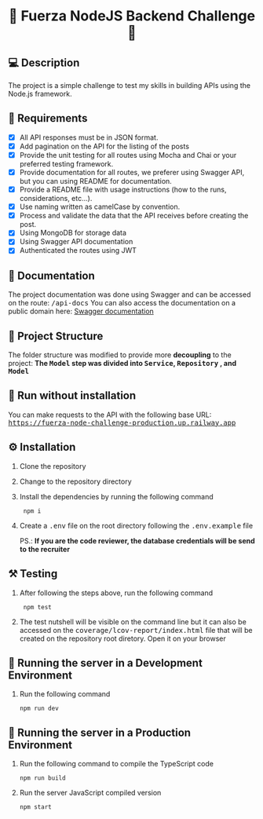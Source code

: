 <h1 align='center'>🔗 Fuerza NodeJS Backend Challenge 🔗</h1> 

## 💻 Description

The project is a simple challenge to test my skills in building APIs using the Node.js framework.

## 📃 Requirements

- [X] All API responses must be in JSON format.
- [X] Add pagination on the API for the listing of the posts
- [X] Provide the unit testing for all routes using Mocha and Chai or your preferred testing framework.
- [X] Provide documentation for all routes, we preferer using Swagger API, but you can using README for documentation.
- [X] Provide a README file with usage instructions (how to the runs, considerations, etc...).
- [X] Use naming written as camelCase by convention.
- [X] Process and validate the data that the API receives before creating the post.
- [X] Using MongoDB for storage data
- [X] Using Swagger API documentation
- [X] Authenticated the routes using JWT

## 📜 Documentation

The project documentation was done using Swagger and can be accessed on the route: <kbd>/api-docs</kbd>
You can also access the documentation on a public domain here: [Swagger documentation](https://fuerza-node-challenge-production.up.railway.app/api-docs/)

## 🧩 Project Structure

The folder structure was modified to provide more **decoupling** to the project:
**The <kbd>Model</kbd> step was divided into <kbd>Service</kbd>, <kbd>Repository</kbd> , and <kbd>Model</kbd>**


## 🎯 Run without installation

You can make requests to the API with the following base URL: <kbd>https://fuerza-node-challenge-production.up.railway.app</kbd>

## ⚙️ Installation
1. Clone the repository
1. Change to the repository directory
1. Install the dependencies by running the following command
   ```shell
    npm i
    ```
1. Create a <kbd>.env</kbd> file on the root directory following the <kbd>.env.example</kbd> file

	PS.: **If you are the code reviewer, the database credentials will be send to the recruiter**

## ⚒ Testing

1. After following the steps above, run the following command
   ```shell
    npm test
    ```
1. The test nutshell will be visible on the command line but it can also be accessed on the <kbd>coverage/lcov-report/index.html</kbd> file that will be created on the repository root diretory. Open it on your browser

## 🚀 Running the server in a Development Environment

1. Run the following command
	```shell
	npm run dev
	```

## 🚀 Running the server in a Production Environment

1. Run the following command to compile the TypeScript code
	```shell
	npm run build
	```
2. Run the server JavaScript compiled version
   	```shell
	npm start
	```
